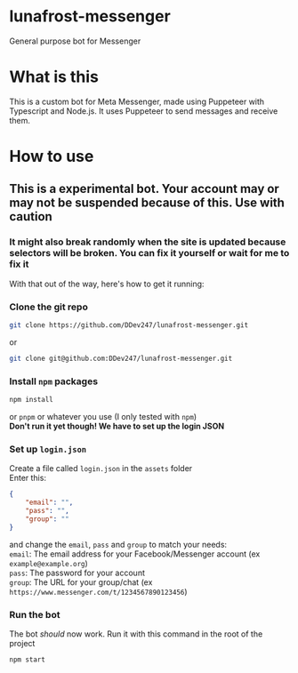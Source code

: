 # lunafrost-messenger
General purpose bot for Messenger

# What is this
This is a custom bot for Meta Messenger, made using Puppeteer with Typescript and Node.js. It uses Puppeteer to send messages and receive them.

# How to use
## This is a experimental bot. Your account may or may not be suspended because of this. Use with caution
### It might also break randomly when the site is updated because selectors will be broken. You can fix it yourself or wait for me to fix it
With that out of the way, here's how to get it running:

### Clone the git repo
```sh
git clone https://github.com/DDev247/lunafrost-messenger.git
```
or
```sh
git clone git@github.com:DDev247/lunafrost-messenger.git
```

### Install `npm` packages
```sh
npm install
```
or `pnpm` or whatever you use (I only tested with `npm`) <br>
**Don't run it yet though! We have to set up the login JSON**

### Set up `login.json`
Create a file called `login.json` in the `assets` folder <br>
Enter this:
```json
{
    "email": "",
    "pass": "",
    "group": ""
}
```
and change the `email`, `pass` and `group` to match your needs: <br>
`email`: The email address for your Facebook/Messenger account (ex `example@example.org`) <br>
`pass`: The password for your account <br>
`group`: The URL for your group/chat (ex `https://www.messenger.com/t/1234567890123456`) <br>

### Run the bot
The bot *should* now work. Run it with this command in the root of the project
```sh
npm start
```
